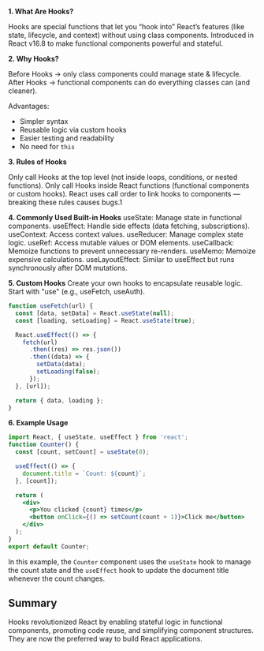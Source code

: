 **1. What Are Hooks?**

Hooks are special functions that let you “hook into” React’s features (like state, lifecycle, and context) without using class components.
Introduced in React v16.8 to make functional components powerful and stateful.

**2. Why Hooks?**

Before Hooks → only class components could manage state & lifecycle.
After Hooks → functional components can do everything classes can (and cleaner).

Advantages:
- Simpler syntax
- Reusable logic via custom hooks
- Easier testing and readability
- No need for `this`



**3. Rules of Hooks**

Only call Hooks at the top level (not inside loops, conditions, or nested functions).
Only call Hooks inside React functions (functional components or custom hooks).
React uses call order to link hooks to components — breaking these rules causes bugs.1

**4. Commonly Used Built-in Hooks**
useState: Manage state in functional components.
useEffect: Handle side effects (data fetching, subscriptions).
useContext: Access context values.
useReducer: Manage complex state logic.
useRef: Access mutable values or DOM elements.
useCallback: Memoize functions to prevent unnecessary re-renders.
useMemo: Memoize expensive calculations.
useLayoutEffect: Similar to useEffect but runs synchronously after DOM mutations.

**5. Custom Hooks**
Create your own hooks to encapsulate reusable logic.
Start with "use" (e.g., useFetch, useAuth).
```jsx
function useFetch(url) {
  const [data, setData] = React.useState(null);
  const [loading, setLoading] = React.useState(true);

  React.useEffect(() => {
    fetch(url)
      .then((res) => res.json())
      .then((data) => {
        setData(data);
        setLoading(false);
      });
  }, [url]);

  return { data, loading };
}
```
**6. Example Usage**
```jsx
import React, { useState, useEffect } from 'react';
function Counter() {
  const [count, setCount] = useState(0);

  useEffect(() => {
    document.title = `Count: ${count}`;
  }, [count]);

  return (
    <div>
      <p>You clicked {count} times</p>
      <button onClick={() => setCount(count + 1)}>Click me</button>
    </div>
  );
}
export default Counter;
```
In this example, the `Counter` component uses the `useState` hook to manage the count state and the `useEffect` hook to update the document title whenever the count changes.

## Summary
Hooks revolutionized React by enabling stateful logic in functional components, promoting code reuse, and simplifying component structures. They are now the preferred way to build React applications.
